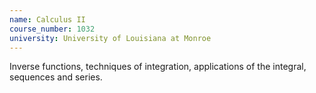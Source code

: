 ```yaml
---
name: Calculus II
course_number: 1032
university: University of Louisiana at Monroe
---
```


Inverse functions, techniques of integration, applications of the integral, sequences and series.

